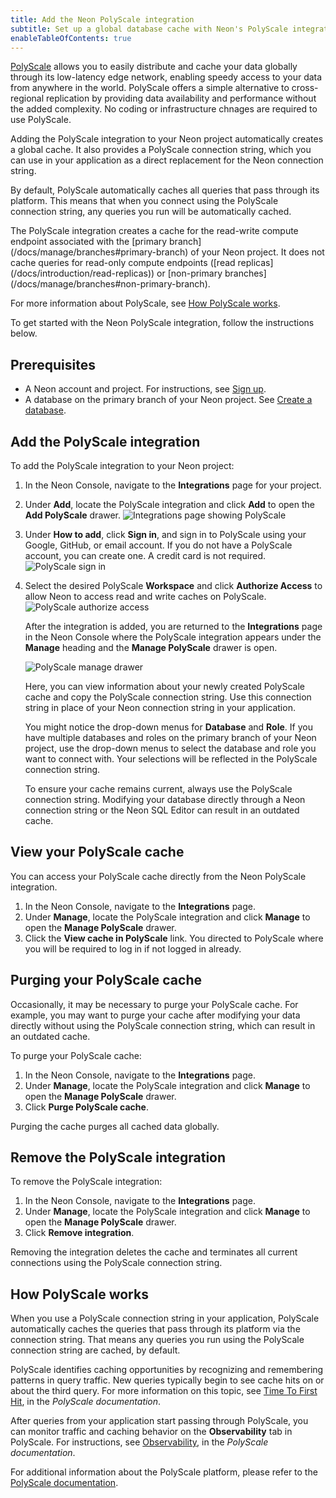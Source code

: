 ```yaml
---
title: Add the Neon PolyScale integration
subtitle: Set up a global database cache with Neon's PolyScale integration
enableTableOfContents: true
---
```


[PolyScale](https://docs.polyscale.ai/) allows you to easily distribute and cache your data globally through its low-latency edge network, enabling speedy access to your data from anywhere in the world. PolyScale offers a simple alternative to cross-regional replication by providing data availability and performance without the added complexity. No coding or infrastructure chnages are required to use PolyScale.

Adding the PolyScale integration to your Neon project automatically creates a global cache. It also provides a PolyScale connection string, which you can use in your application as a direct replacement for the Neon connection string.

By default, PolyScale automatically caches all queries that pass through its platform. This means that when you connect using the PolyScale connection string, any queries you run will be automatically cached.

<Admonition type="note">
The PolyScale integration creates a cache for the read-write compute endpoint associated with the [primary branch](/docs/manage/branches#primary-branch) of your Neon project. It does not cache queries for read-only compute endpoints ([read replicas](/docs/introduction/read-replicas)) or [non-primary branches](/docs/manage/branches#non-primary-branch).
</Admonition>

For more information about PolyScale, see [How PolyScale works](#how-polyscale-works).

To get started with the Neon PolyScale integration, follow the instructions below.

## Prerequisites

- A Neon account and project. For instructions, see [Sign up](/docs/get-started-with-neon/signing-up).
- A database on the primary branch of your Neon project. See [Create a database](/docs/manage/databases#create-a-database).

## Add the PolyScale integration

To add the PolyScale integration to your Neon project:

1. In the Neon Console, navigate to the **Integrations** page for your project.
2. Under **Add**, locate the PolyScale integration and click **Add** to open the **Add PolyScale** drawer.
    ![Integrations page showing PolyScale](/docs/guides/polyscale_int_add_integration.png)
3. Under **How to add**, click **Sign in**, and sign in to PolyScale using your Google, GitHub, or email account. If you do not have a PolyScale account, you can create one. A credit card is not required.
    ![PolyScale sign in](/docs/guides/polyscale_int_sign_in.png)
4. Select the desired PolyScale **Workspace** and click **Authorize Access** to allow Neon to access read and write caches on PolyScale.
    ![PolyScale authorize access](/docs/guides/polyscale_int_authorize.png)

    After the integration is added, you are returned to the **Integrations** page in the Neon Console where the PolyScale integration appears under the **Manage** heading and the **Manage PolyScale** drawer is open. 

    ![PolyScale manage drawer](/docs/guides/polyscale_int_manage.png)

    Here, you can view information about your newly created PolyScale cache and copy the PolyScale connection string. Use this connection string in place of your Neon connection string in your application.

    You might notice the drop-down menus for **Database** and **Role**. If you have multiple databases and roles on the primary branch of your Neon project, use the drop-down menus to select the database and role you want to connect with. Your selections will be reflected in the PolyScale connection string.
   
    <Admonition type="note">
    To ensure your cache remains current, always use the PolyScale connection string. Modifying your database directly through a Neon connection string or the Neon SQL Editor can result in an outdated cache.
    </Admonition>

## View your PolyScale cache

You can access your PolyScale cache directly from the Neon PolyScale integration.

1. In the Neon Console, navigate to the **Integrations** page.
2. Under **Manage**, locate the PolyScale integration and click **Manage** to open the **Manage PolyScale** drawer.
3. Click the **View cache in PolyScale** link. You directed to PolyScale where you will be required to log in if not logged in already.

## Purging your PolyScale cache

Occasionally, it may be necessary to purge your PolyScale cache. For example, you may want to purge your cache after modifying your data directly without using the PolyScale connection string, which can result in an outdated cache.

To purge your PolyScale cache:

1. In the Neon Console, navigate to the **Integrations** page.
2. Under **Manage**, locate the PolyScale integration and click **Manage** to open the **Manage PolyScale** drawer.
3. Click **Purge PolyScale cache**.

Purging the cache purges all cached data globally.

## Remove the PolyScale integration

To remove the PolyScale integration:

1. In the Neon Console, navigate to the **Integrations** page.
2. Under **Manage**, locate the PolyScale integration and click **Manage** to open the **Manage PolyScale** drawer.
3. Click **Remove integration**.

Removing the integration deletes the cache and terminates all current connections using the PolyScale connection string.

## How PolyScale works

When you use a PolyScale connection string in your application, PolyScale automatically caches the queries that pass through its platform via the connection string. That means any queries you run using the PolyScale connection string are cached, by default.

PolyScale identifies caching opportunities by recognizing and remembering patterns in query traffic. New queries typically begin to see cache hits on or about the third query. For more information on this topic, see [Time To First Hit](https://docs.polyscale.ai/how-does-it-work/#time-to-first-hit-ttfh), in the _PolyScale documentation_.

After queries from your application start passing through PolyScale, you can monitor traffic and caching behavior on the **Observability** tab in PolyScale. For instructions, see [Observability](https://docs.polyscale.ai/database-observability/), in the _PolyScale documentation_.

For additional information about the PolyScale platform, please refer to the [PolyScale documentation](https://docs.polyscale.ai/).

<NeedHelp/>